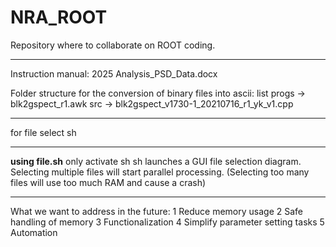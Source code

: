 # NRA_ROOT
Repository where to collaborate on ROOT coding.

***
Instruction manual: 2025 Analysis_PSD_Data.docx

Folder structure for the conversion of binary files into ascii:
list
progs ->
         blk2gspect_r1.awk
         src ->
                blk2gspect_v1730-1_20210716_r1_yk_v1.cpp

***
for file select sh

***
**using file.sh**
only activate sh
sh launches a GUI file selection diagram.
Selecting multiple files will start parallel processing.
(Selecting too many files will use too much RAM and cause a crash)

***
What we want to address in the future:
1 Reduce memory usage
2 Safe handling of memory
3 Functionalization
4 Simplify parameter setting tasks
5 Automation
